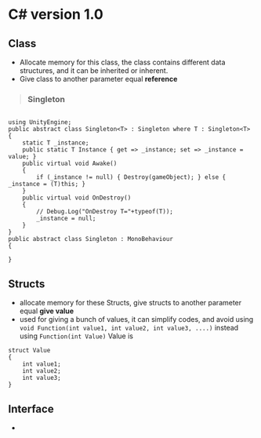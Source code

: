 # C# version 1.0
## Class
* Allocate memory for this class, the class contains different data structures, and it can be inherited or inherent.
* Give class to another parameter equal **reference**

>### Singleton

``` CSharp

using UnityEngine;
public abstract class Singleton<T> : Singleton where T : Singleton<T>
{
    static T _instance;
    public static T Instance { get => _instance; set => _instance = value; }
    public virtual void Awake()
    {
        if (_instance != null) { Destroy(gameObject); } else { _instance = (T)this; }
    }
    public virtual void OnDestroy()
    {
        // Debug.Log("OnDestroy T="+typeof(T));
        _instance = null;
    }
}
public abstract class Singleton : MonoBehaviour
{

}
```
## Structs
* allocate memory for these Structs, give structs to another parameter equal **give value**
* used for giving a bunch of values, it can simplify codes, and avoid using ``void Function(int value1, int value2, int value3, ....)`` instead using ``Function(int Value)`` Value is 

``` CSharp
struct Value
{
	int value1; 
	int value2;
	int value3;
}
```

## Interface
* 